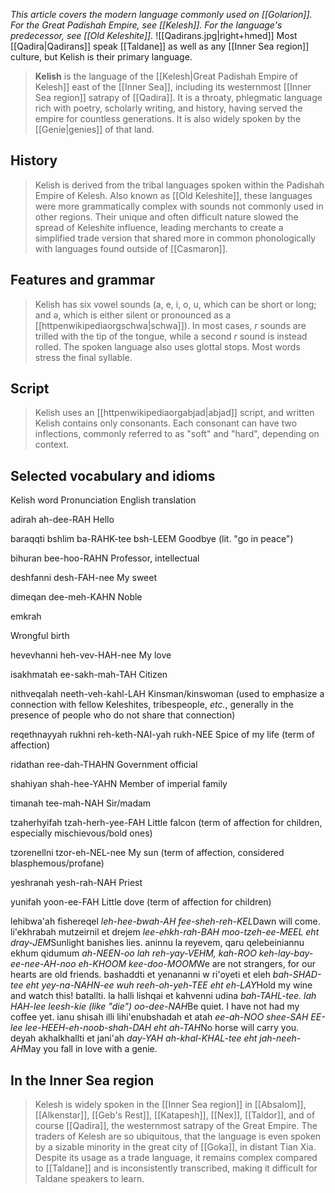 *This article covers the modern language commonly used on [[Golarion]]. For the Great Padishah Empire, see [[Kelesh]]. For the language's predecessor, see [[Old Keleshite]].*
![[Qadirans.jpg|right+hmed]] 
 Most [[Qadira|Qadirans]] speak [[Taldane]] as well as any [[Inner Sea region]] culture, but Kelish is their primary language.
> **Kelish** is the language of the [[Kelesh|Great Padishah Empire of Kelesh]] east of the [[Inner Sea]], including its westernmost [[Inner Sea region]] satrapy of [[Qadira]]. It is a throaty, phlegmatic language rich with poetry, scholarly writing, and history, having served the empire for countless generations. It is also widely spoken by the [[Genie|genies]] of that land.



## History

> Kelish is derived from the tribal languages spoken within the Padishah Empire of Kelesh. Also known as [[Old Keleshite]], these languages were more grammatically complex with sounds not commonly used in other regions. Their unique and often difficult nature slowed the spread of Keleshite influence, leading merchants to create a simplified trade version that shared more in common phonologically with languages found outside of [[Casmaron]].


## Features and grammar

> Kelish has six vowel sounds (a, e, i, o, u, which can be short or long; and ə, which is either silent or pronounced as a [[httpenwikipediaorgschwa|schwa]]). In most cases, *r* sounds are trilled with the tip of the tongue, while a second *r* sound is instead rolled. The spoken language also uses glottal stops.
> Most words stress the final syllable.


## Script

> Kelish uses an [[httpenwikipediaorgabjad|abjad]] script, and written Kelish contains only consonants. Each consonant can have two inflections, commonly referred to as "soft" and "hard", depending on context.


## Selected vocabulary and idioms



Kelish word
Pronunciation
English translation


adirah
ah-dee-RAH
Hello


baraqqti bshlim
ba-RAHK-tee bsh-LEEM
Goodbye (lit. "go in peace")


bihuran
bee-hoo-RAHN
Professor, intellectual


deshfanni
desh-FAH-nee
My sweet


dimeqan
dee-meh-KAHN
Noble


emkrah

Wrongful birth


hevevhanni
heh-vev-HAH-nee
My love


isakhmatah
ee-sakh-mah-TAH
Citizen


nithveqalah
neeth-veh-kahl-LAH
Kinsman/kinswoman (used to emphasize a connection with fellow Keleshites, tribespeople, *etc.*, generally in the presence of people who do not share that connection)


reqethnayyah rukhni
reh-keth-NAI-yah rukh-NEE
Spice of my life (term of affection)


ridathan
ree-dah-THAHN
Government official


shahiyan
shah-hee-YAHN
Member of imperial family


timanah
tee-mah-NAH
Sir/madam


tzaherhyifah
tzah-herh-yee-FAH
Little falcon (term of affection for children, especially mischievous/bold ones)


tzorenellni
tzor-eh-NEL-nee
My sun (term of affection, considered blasphemous/profane)


yeshranah
yesh-rah-NAH
Priest


yunifah
yoon-ee-FAH
Little dove (term of affection for children)


lehibwa'ah fishereqel
*leh-hee-bwah-AH fee-sheh-reh-KEL*Dawn will come.
li'ekhrabah mutzeirnil et drejem
*lee-ehkh-rah-BAH moo-tzeh-ee-MEEL eht dray-JEM*Sunlight banishes lies.
aninnu la reyevem, qaru qelebeiniannu ekhum qidumum
*ah-NEEN-oo lah reh-yay-VEHM, kah-ROO keh-lay-bay-ee-nee-AH-noo eh-KHOOM kee-doo-MOOM*We are not strangers, for our hearts are old friends.
bashaddti et yenananni w ri'oyeti et eleh
*bah-SHAD-tee eht yey-na-NAHN-ee wuh reeh-oh-yeh-TEE eht eh-LAY*Hold my wine and watch this!
batallti. la halli lishqai et kahvenni udina
*bah-TAHL-tee. lah HAH-lee leesh-kie (like "die") oo-dee-NAH*Be quiet. I have not had my coffee yet.
ianu shisah illi lihi'enubshadah et atah
*ee-ah-NOO shee-SAH EE-lee lee-HEEH-eh-noob-shah-DAH eht ah-TAH*No horse will carry you.
deyah akhalkhallti et jani'ah
*day-YAH ah-khal-KHAL-tee eht jah-neeh-AH*May you fall in love with a genie.

## In the Inner Sea region

> Kelesh is widely spoken in the [[Inner Sea region]] in [[Absalom]], [[Alkenstar]], [[Geb's Rest]], [[Katapesh]], [[Nex]], [[Taldor]], and of course [[Qadira]], the westernmost satrapy of the Great Empire. The traders of Kelesh are so ubiquitous, that the language is even spoken by a sizable minority in the great city of [[Goka]], in distant Tian Xia.
> Despite its usage as a trade language, it remains complex compared to [[Taldane]] and is inconsistently transcribed, making it difficult for Taldane speakers to learn.







